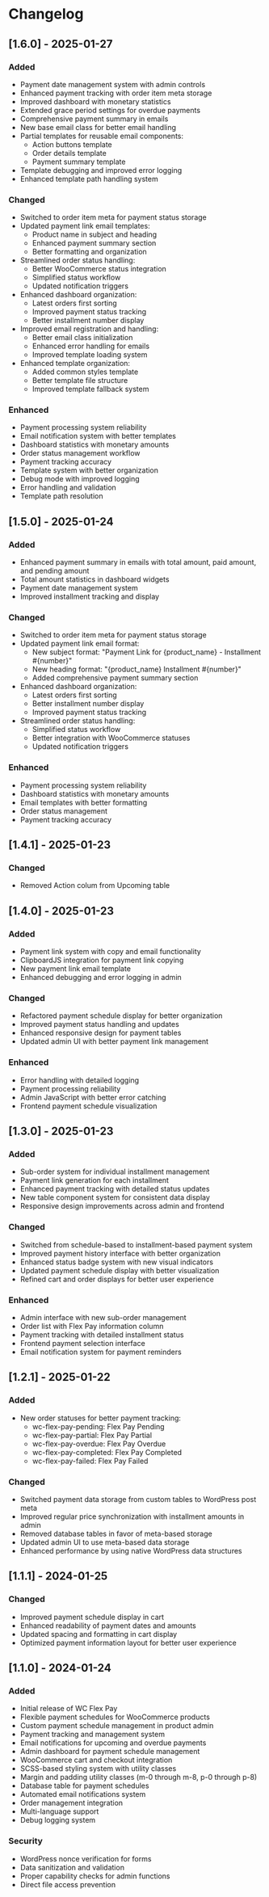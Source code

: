 # Changelog

## [1.6.0] - 2025-01-27
### Added
- Payment date management system with admin controls
- Enhanced payment tracking with order item meta storage
- Improved dashboard with monetary statistics
- Extended grace period settings for overdue payments
- Comprehensive payment summary in emails
- New base email class for better email handling
- Partial templates for reusable email components:
  - Action buttons template
  - Order details template
  - Payment summary template
- Template debugging and improved error logging
- Enhanced template path handling system

### Changed
- Switched to order item meta for payment status storage
- Updated payment link email templates:
  - Product name in subject and heading
  - Enhanced payment summary section
  - Better formatting and organization
- Streamlined order status handling:
  - Better WooCommerce status integration
  - Simplified status workflow
  - Updated notification triggers
- Enhanced dashboard organization:
  - Latest orders first sorting
  - Improved payment status tracking
  - Better installment number display
- Improved email registration and handling:
  - Better email class initialization
  - Enhanced error handling for emails
  - Improved template loading system
- Enhanced template organization:
  - Added common styles template
  - Better template file structure
  - Improved template fallback system

### Enhanced
- Payment processing system reliability
- Email notification system with better templates
- Dashboard statistics with monetary amounts
- Order status management workflow
- Payment tracking accuracy
- Template system with better organization
- Debug mode with improved logging
- Error handling and validation
- Template path resolution

## [1.5.0] - 2025-01-24
### Added
- Enhanced payment summary in emails with total amount, paid amount, and pending amount
- Total amount statistics in dashboard widgets
- Payment date management system
- Improved installment tracking and display

### Changed
- Switched to order item meta for payment status storage
- Updated payment link email format:
  - New subject format: "Payment Link for {product_name} - Installment #{number}"
  - New heading format: "{product_name} Installment #{number}"
  - Added comprehensive payment summary section
- Enhanced dashboard organization:
  - Latest orders first sorting
  - Better installment number display
  - Improved payment status tracking
- Streamlined order status handling:
  - Simplified status workflow
  - Better integration with WooCommerce statuses
  - Updated notification triggers

### Enhanced
- Payment processing system reliability
- Dashboard statistics with monetary amounts
- Email templates with better formatting
- Order status management
- Payment tracking accuracy

## [1.4.1] - 2025-01-23
### Changed
- Removed Action colum from Upcoming table

## [1.4.0] - 2025-01-23
### Added
- Payment link system with copy and email functionality
- ClipboardJS integration for payment link copying
- New payment link email template
- Enhanced debugging and error logging in admin

### Changed
- Refactored payment schedule display for better organization
- Improved payment status handling and updates
- Enhanced responsive design for payment tables
- Updated admin UI with better payment link management

### Enhanced
- Error handling with detailed logging
- Payment processing reliability
- Admin JavaScript with better error catching
- Frontend payment schedule visualization

## [1.3.0] - 2025-01-23
### Added
- Sub-order system for individual installment management
- Payment link generation for each installment
- Enhanced payment tracking with detailed status updates
- New table component system for consistent data display
- Responsive design improvements across admin and frontend

### Changed
- Switched from schedule-based to installment-based payment system
- Improved payment history interface with better organization
- Enhanced status badge system with new visual indicators
- Updated payment schedule display with better visualization
- Refined cart and order displays for better user experience

### Enhanced
- Admin interface with new sub-order management
- Order list with Flex Pay information column
- Payment tracking with detailed installment status
- Frontend payment selection interface
- Email notification system for payment reminders

## [1.2.1] - 2025-01-22
### Added
- New order statuses for better payment tracking:
  - wc-flex-pay-pending: Flex Pay Pending
  - wc-flex-pay-partial: Flex Pay Partial
  - wc-flex-pay-overdue: Flex Pay Overdue
  - wc-flex-pay-completed: Flex Pay Completed
  - wc-flex-pay-failed: Flex Pay Failed

### Changed
- Switched payment data storage from custom tables to WordPress post meta
- Improved regular price synchronization with installment amounts in admin
- Removed database tables in favor of meta-based storage
- Updated admin UI to use meta-based data storage
- Enhanced performance by using native WordPress data structures

## [1.1.1] - 2024-01-25
### Changed
- Improved payment schedule display in cart
- Enhanced readability of payment dates and amounts
- Updated spacing and formatting in cart display
- Optimized payment information layout for better user experience

## [1.1.0] - 2024-01-24
### Added
- Initial release of WC Flex Pay
- Flexible payment schedules for WooCommerce products
- Custom payment schedule management in product admin
- Payment tracking and management system
- Email notifications for upcoming and overdue payments
- Admin dashboard for payment schedule management
- WooCommerce cart and checkout integration
- SCSS-based styling system with utility classes
- Margin and padding utility classes (m-0 through m-8, p-0 through p-8)
- Database table for payment schedules
- Automated email notifications system
- Order management integration
- Multi-language support
- Debug logging system

### Security
- WordPress nonce verification for forms
- Data sanitization and validation
- Proper capability checks for admin functions
- Direct file access prevention
